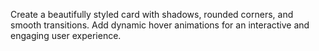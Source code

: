 Create a beautifully styled card with shadows, rounded corners, and smooth transitions.
Add dynamic hover animations for an interactive and engaging user experience.
